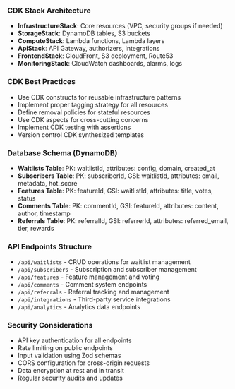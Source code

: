 ### CDK Stack Architecture
- **InfrastructureStack**: Core resources (VPC, security groups if needed)
- **StorageStack**: DynamoDB tables, S3 buckets
- **ComputeStack**: Lambda functions, Lambda layers
- **ApiStack**: API Gateway, authorizers, integrations
- **FrontendStack**: CloudFront, S3 deployment, Route53
- **MonitoringStack**: CloudWatch dashboards, alarms, logs

### CDK Best Practices
- Use CDK constructs for reusable infrastructure patterns
- Implement proper tagging strategy for all resources
- Define removal policies for stateful resources
- Use CDK aspects for cross-cutting concerns
- Implement CDK testing with assertions
- Version control CDK synthesized templates

### Database Schema (DynamoDB)
- **Waitlists Table**: PK: waitlistId, attributes: config, domain, created_at
- **Subscribers Table**: PK: subscriberId, GSI: waitlistId, attributes: email, metadata, hot_score
- **Features Table**: PK: featureId, GSI: waitlistId, attributes: title, votes, status
- **Comments Table**: PK: commentId, GSI: featureId, attributes: content, author, timestamp
- **Referrals Table**: PK: referralId, GSI: referrerId, attributes: referred_email, tier, rewards

### API Endpoints Structure
- `/api/waitlists` - CRUD operations for waitlist management
- `/api/subscribers` - Subscription and subscriber management
- `/api/features` - Feature management and voting
- `/api/comments` - Comment system endpoints
- `/api/referrals` - Referral tracking and management
- `/api/integrations` - Third-party service integrations
- `/api/analytics` - Analytics data endpoints

### Security Considerations
- API key authentication for all endpoints
- Rate limiting on public endpoints
- Input validation using Zod schemas
- CORS configuration for cross-origin requests
- Data encryption at rest and in transit
- Regular security audits and updates